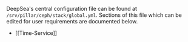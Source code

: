 DeepSea's central configuration file can be found at `/srv/pillar/ceph/stack/global.yml`. Sections of this file which can be edited for user requirements are documented below.

- [[Time-Service]]